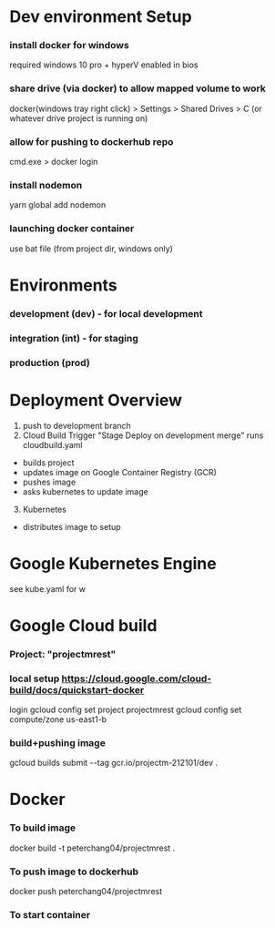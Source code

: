# Dev environment Setup
### install docker for windows
required windows 10 pro + hyperV enabled in bios
### share drive (via docker) to allow mapped volume to work
docker(windows tray right click) > Settings > Shared Drives > C (or whatever drive project is running on)
### allow for pushing to dockerhub repo
cmd.exe > docker login
### install nodemon
yarn global add nodemon
### launching docker container
use bat file (from project dir, windows only)

# Environments
### development (dev) - for local development
### integration (int) - for staging
### production (prod)

# Deployment Overview
1. push to development branch
2. Cloud Build Trigger "Stage Deploy on development merge" runs cloudbuild.yaml
  - builds project
  - updates image on Google Container Registry (GCR)
  - pushes image
  - asks kubernetes to update image
3. Kubernetes
  - distributes image to setup

# Google Kubernetes Engine
see kube.yaml for w

# Google Cloud build
### Project: "projectmrest"
### local setup https://cloud.google.com/cloud-build/docs/quickstart-docker
login
gcloud config set project projectmrest
gcloud config set compute/zone us-east1-b
### build+pushing image
gcloud builds submit --tag gcr.io/projectm-212101/dev .

# Docker
### To build image
docker build -t peterchang04/projectmrest .
### To push image to dockerhub
docker push peterchang04/projectmrest
### To start container
